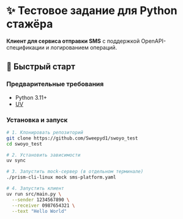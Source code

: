 # ✨ Тестовое задание для Python стажёра

**Клиент для сервиса отправки SMS** с поддержкой OpenAPI-спецификации и логированием операций.

## 🚀 Быстрый старт

### Предварительные требования
- Python 3.11+
- [UV](https://github.com/astral-sh/uv)

### Установка и запуск
```bash
# 1. Клонировать репозиторий
git clone https://github.com/Sweepyd1/swoyo_test
cd swoyo_test

# 2. Установить зависимости
uv sync

# 3. Запустить mock-сервер (в отдельном терминале)
./prism-cli-linux mock sms-platform.yaml

# 4. Запустить клиент
uv run src/main.py \
  --sender 1234567890 \
  --receiver 0987654321 \
  --text "Hello World"